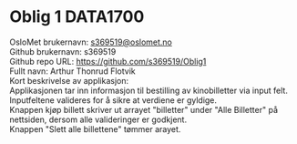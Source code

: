 # Oblig 1 DATA1700

OsloMet brukernavn: s369519@oslomet.no <br>
Github brukernavn: s369519 <br>
Github repo URL: https://github.com/s369519/Oblig1 <br>
Fullt navn: Arthur Thonrud Flotvik <br>
Kort beskrivelse av applikasjon: <br>
Applikasjonen tar inn informasjon til bestilling av kinobilletter via input felt. <br>
Inputfeltene valideres for å sikre at verdiene er gyldige. <br>
Knappen kjøp billett skriver ut arrayet "billetter" under "Alle Billetter" på nettsiden, dersom alle valideringer er godkjent. <br>
Knappen "Slett alle billettene" tømmer arayet.

